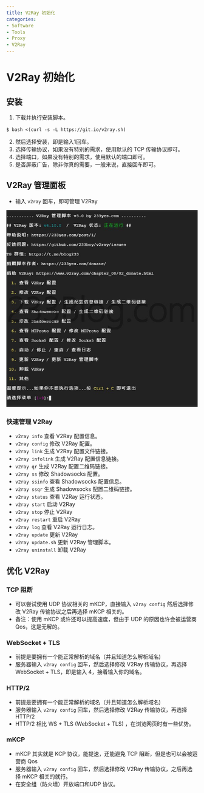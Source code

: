 ```yaml
---
title: V2Ray 初始化
categories:
- Software
- Tools
- Proxy
- V2Ray
---
```

# V2Ray 初始化

## 安装

1. 下载并执行安装脚本。

```shell
$ bash <(curl -s -L https://git.io/v2ray.sh)
```

2. 然后选择安装，即是输入1回车。
3. 选择传输协议，如果没有特别的需求，使用默认的 TCP 传输协议即可。
4. 选择端口，如果没有特别的需求，使用默认的端口即可。
5. 是否屏蔽广告，除非你真的需要，一般来说，直接回车即可。

## V2Ray 管理面板

- 输入 `v2ray` 回车，即可管理 V2Ray

![](https://raw.githubusercontent.com/LuShan123888/Files/main/Pictures/2020-12-10-sJNjcqKAzF1gwCl.jpg)

### 快速管理 V2Ray

- `v2ray info` 查看 V2Ray 配置信息。
- `v2ray config` 修改 V2Ray 配置。
- `v2ray link` 生成 V2Ray 配置文件链接。
- `v2ray infolink` 生成 V2Ray 配置信息链接。
- `v2ray qr` 生成 V2Ray 配置二维码链接。
- `v2ray ss` 修改 Shadowsocks 配置。
- `v2ray ssinfo` 查看 Shadowsocks 配置信息。
- `v2ray ssqr` 生成 Shadowsocks 配置二维码链接。
- `v2ray status` 查看 V2Ray 运行状态。
- `v2ray start` 启动 V2Ray
- `v2ray stop` 停止 V2Ray
- `v2ray restart` 重启 V2Ray
- `v2ray log` 查看 V2Ray 运行日志。
- `v2ray update` 更新 V2Ray
- `v2ray update.sh` 更新 V2Ray 管理脚本。
- `v2ray uninstall` 卸载 V2Ray

## 优化 V2Ray

### TCP 阻断

- 可以尝试使用 UDP 协议相关的 mKCP，直接输入 `v2ray config` 然后选择修改 V2Ray 传输协议之后再选择 mKCP 相关的。
- 备注：使用 mKCP 或许还可以提高速度，但由于 UDP 的原因也许会被运营商 Qos，这是无解的。

### WebSocket + TLS

- 前提是要拥有一个能正常解析的域名（并且知道怎么解析域名)
- 服务器输入 `v2ray config` 回车，然后选择修改 V2Ray 传输协议，再选择 WebSocket + TLS，即是输入 4，接着输入你的域名。

### HTTP/2

- 前提是要拥有一个能正常解析的域名（并且知道怎么解析域名)
- 服务器输入 `v2ray config` 回车，然后选择修改 V2Ray 传输协议，再选择 HTTP/2
- HTTP/2 相比 WS + TLS (WebSocket + TLS) ，在浏览网页时有一些优势。

### mKCP

- mKCP 其实就是 KCP 协议，能提速，还能避免 TCP 阻断，但是也可以会被运营商 Qos
- 服务器输入 `v2ray config` 回车，然后选择修改 V2Ray 传输协议，之后再选择 mKCP 相关的就行。
- 在安全组（防火墙）开放端口和UDP 协议。